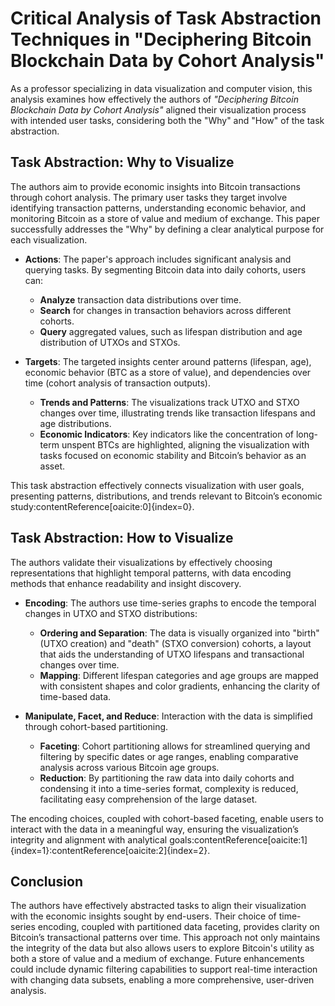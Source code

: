 # Critical Analysis of Task Abstraction Techniques in "Deciphering Bitcoin Blockchain Data by Cohort Analysis"

As a professor specializing in data visualization and computer vision, this analysis examines how effectively the authors of *"Deciphering Bitcoin Blockchain Data by Cohort Analysis"* aligned their visualization process with intended user tasks, considering both the "Why" and "How" of the task abstraction.

## Task Abstraction: Why to Visualize

The authors aim to provide economic insights into Bitcoin transactions through cohort analysis. The primary user tasks they target involve identifying transaction patterns, understanding economic behavior, and monitoring Bitcoin as a store of value and medium of exchange. This paper successfully addresses the "Why" by defining a clear analytical purpose for each visualization.

- **Actions**: The paper's approach includes significant analysis and querying tasks. By segmenting Bitcoin data into daily cohorts, users can:
  - **Analyze** transaction data distributions over time.
  - **Search** for changes in transaction behaviors across different cohorts.
  - **Query** aggregated values, such as lifespan distribution and age distribution of UTXOs and STXOs.

- **Targets**: The targeted insights center around patterns (lifespan, age), economic behavior (BTC as a store of value), and dependencies over time (cohort analysis of transaction outputs).
  - **Trends and Patterns**: The visualizations track UTXO and STXO changes over time, illustrating trends like transaction lifespans and age distributions.
  - **Economic Indicators**: Key indicators like the concentration of long-term unspent BTCs are highlighted, aligning the visualization with tasks focused on economic stability and Bitcoin’s behavior as an asset.

This task abstraction effectively connects visualization with user goals, presenting patterns, distributions, and trends relevant to Bitcoin’s economic study&#8203;:contentReference[oaicite:0]{index=0}.

## Task Abstraction: How to Visualize

The authors validate their visualizations by effectively choosing representations that highlight temporal patterns, with data encoding methods that enhance readability and insight discovery.

- **Encoding**: The authors use time-series graphs to encode the temporal changes in UTXO and STXO distributions:
  - **Ordering and Separation**: The data is visually organized into "birth" (UTXO creation) and "death" (STXO conversion) cohorts, a layout that aids the understanding of UTXO lifespans and transactional changes over time.
  - **Mapping**: Different lifespan categories and age groups are mapped with consistent shapes and color gradients, enhancing the clarity of time-based data.

- **Manipulate, Facet, and Reduce**: Interaction with the data is simplified through cohort-based partitioning.
  - **Faceting**: Cohort partitioning allows for streamlined querying and filtering by specific dates or age ranges, enabling comparative analysis across various Bitcoin age groups.
  - **Reduction**: By partitioning the raw data into daily cohorts and condensing it into a time-series format, complexity is reduced, facilitating easy comprehension of the large dataset.

The encoding choices, coupled with cohort-based faceting, enable users to interact with the data in a meaningful way, ensuring the visualization’s integrity and alignment with analytical goals&#8203;:contentReference[oaicite:1]{index=1}&#8203;:contentReference[oaicite:2]{index=2}.

## Conclusion

The authors have effectively abstracted tasks to align their visualization with the economic insights sought by end-users. Their choice of time-series encoding, coupled with partitioned data faceting, provides clarity on Bitcoin’s transactional patterns over time. This approach not only maintains the integrity of the data but also allows users to explore Bitcoin's utility as both a store of value and a medium of exchange. Future enhancements could include dynamic filtering capabilities to support real-time interaction with changing data subsets, enabling a more comprehensive, user-driven analysis.
